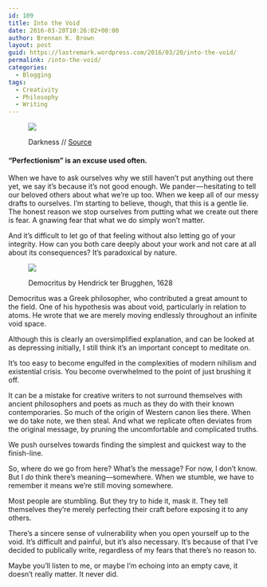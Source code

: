 ```yaml
---
id: 109
title: Into the Void
date: 2016-03-20T10:26:02+00:00
author: Brennan K. Brown
layout: post
guid: https://lastremark.wordpress.com/2016/03/20/into-the-void/
permalink: /into-the-void/
categories:
  - Blogging
tags:
  - Creativity
  - Philosophy
  - Writing
---
```

<figure class="wp-caption"> 

<img data-width="3552" data-height="2000" src="https://cdn-images-1.medium.com/max/2560/1*aZtNRCMPmdjg8U_gTx9eew.jpeg" /> <figcaption class="wp-caption-text">Darkness // <a href="https://commons.wikimedia.org/wiki/File:Darkness_%286962063643%29.jpg" target="_blank" rel="noopener noreferrer">Source</a></figcaption></figure> 

#### “Perfectionism” is an excuse used often.

When we have to ask ourselves why we still haven’t put anything out there yet, we say it’s because it’s not good enough. We pander — hesitating to tell our beloved others about what we’re up too. When we keep all of our messy drafts to ourselves. I’m starting to believe, though, that this is a gentle lie. The honest reason we stop ourselves from putting what we create out there is fear. A gnawing fear that what we do simply won’t matter.

And it’s difficult to let go of that feeling without also letting go of your integrity. How can you both care deeply about your work and not care at all about its consequences? It’s paradoxical by nature.<figure class="wp-caption"> 

<img data-width="1291" data-height="1600" src="https://cdn-images-1.medium.com/max/600/1*JrrEv9EzE-tg0sNvgApNzg.jpeg" /> <figcaption class="wp-caption-text">Democritus by Hendrick ter Brugghen, 1628</figcaption></figure> 

Democritus was a Greek philosopher, who contributed a great amount to the field. One of his hypothesis was about void, particularly in relation to atoms. He wrote that we are merely moving endlessly throughout an infinite void space.

Although this is clearly an oversimplified explanation, and can be looked at as depressing initially, I still think it’s an important concept to meditate on.

It’s too easy to become engulfed in the complexities of modern nihilism and existential crisis. You become overwhelmed to the point of just brushing it off.

It can be a mistake for creative writers to not surround themselves with ancient philosophers and poets as much as they do with their known contemporaries. So much of the origin of Western canon lies there. When we do take note, we then steal. And what we replicate often deviates from the original message, by pruning the uncomfortable and complicated truths.

We push ourselves towards finding the simplest and quickest way to the finish-line.

So, where do we go from here? What’s the message? For now, I don’t know. But I _do_ think there’s meaning—somewhere. When we stumble, we have to remember it means we’re still moving somewhere.

Most people are stumbling. But they try to hide it, mask it. They tell themselves they’re merely perfecting their craft before exposing it to any others.

There’s a sincere sense of vulnerability when you open yourself up to the void. It’s difficult and painful, but it’s also necessary. It’s because of that I’ve decided to publically write, regardless of my fears that there’s no reason to.

Maybe you’ll listen to me, or maybe I’m echoing into an empty cave, it doesn’t really matter. It never did.